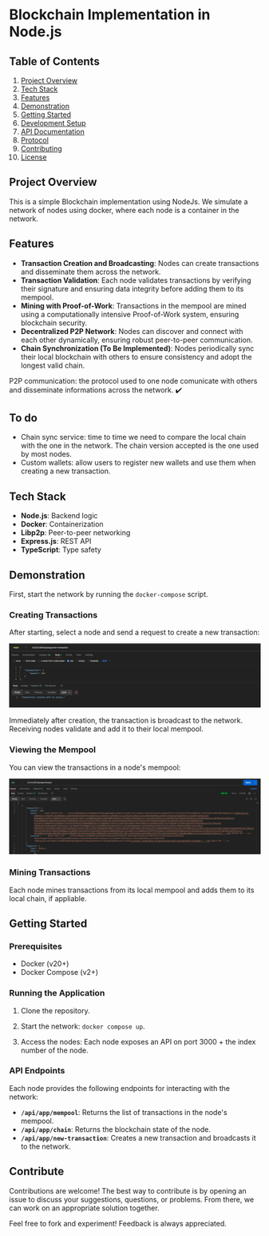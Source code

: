 # Blockchain Implementation in Node.js

## Table of Contents

1. [Project Overview](#project-overview)
2. [Tech Stack](#tech-stack)
3. [Features](#features)
4. [Demonstration](#demonstration)
5. [Getting Started](#getting-started)
6. [Development Setup](#development-setup)
7. [API Documentation](#api-documentation)
8. [Protocol](#protocol)
10. [Contributing](#contributing)
11. [License](#license)

## Project Overview

This is a simple Blockchain implementation using NodeJs. We simulate a network of nodes using docker, where each node is a container in the network.

## Features
- **Transaction Creation and Broadcasting**: Nodes can create transactions and disseminate them across the network. 
- **Transaction Validation**: Each node validates transactions by verifying their signature and ensuring data integrity before adding them to its mempool.
- **Mining with Proof-of-Work**: Transactions in the mempool are mined using a computationally intensive Proof-of-Work system, ensuring blockchain security.
- **Decentralized P2P Network**: Nodes can discover and connect with each other dynamically, ensuring robust peer-to-peer communication.
- **Chain Synchronization (To Be Implemented)**: Nodes periodically sync their local blockchain with others to ensure consistency and adopt the longest valid chain.


P2P communication: the protocol used to one node comunicate with others and disseminate informations across the network. :heavy_check_mark:


## To do
- Chain sync service: time to time we need to compare the local chain with the one in the network. The chain version accepted is the one used by most nodes.
- Custom wallets: allow users to register new wallets and use them when creating a new transaction.

## Tech Stack
- **Node.js**: Backend logic
- **Docker**: Containerization
- **Libp2p**: Peer-to-peer networking
- **Express.js**: REST API
- **TypeScript**: Type safety


## Demonstration

First, start the network by running the `docker-compose` script.

### Creating Transactions
After starting, select a node and send a request to create a new transaction:

![Create Transaction](image-1.png)

Immediately after creation, the transaction is broadcast to the network. Receiving nodes validate and add it to their local mempool.

### Viewing the Mempool
You can view the transactions in a node's mempool:

![Mempool](image-2.png)

### Mining Transactions
Each node mines transactions from its local mempool and adds them to its local chain, if appliable.


## Getting Started

### Prerequisites

- Docker (v20+)
- Docker Compose (v2+)

### Running the Application

1. Clone the repository.

2. Start the network: `` docker compose up ``.

3. Access the nodes: Each node exposes an API on port 3000 + the index number of the node.

### API Endpoints

Each node provides the following endpoints for interacting with the network:

- **`/api/app/mempool`**: Returns the list of transactions in the node's mempool.
- **`/api/app/chain`**: Returns the blockchain state of the node.
- **`/api/app/new-transaction`**: Creates a new transaction and broadcasts it to the network.

## Contribute

Contributions are welcome! The best way to contribute is by opening an issue to discuss your suggestions, questions, or problems. From there, we can work on an appropriate solution together.

Feel free to fork and experiment! Feedback is always appreciated.



